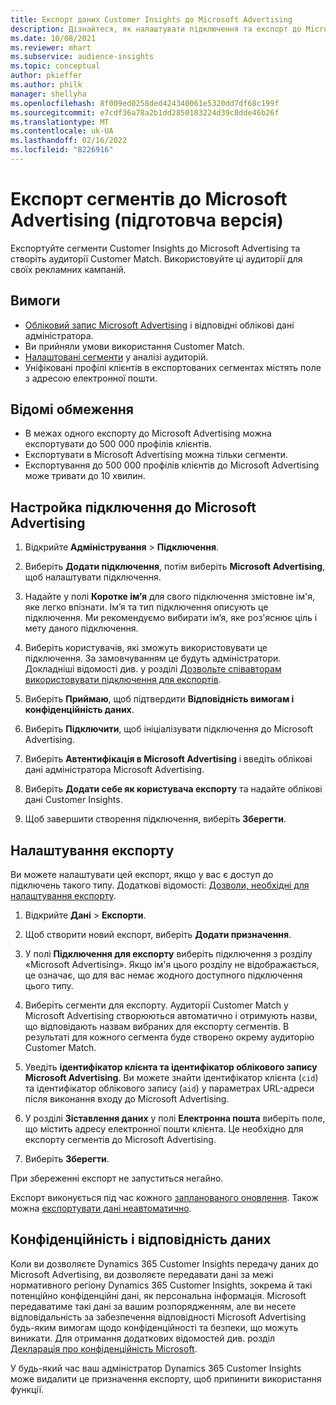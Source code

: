 ```yaml
---
title: Експорт даних Customer Insights до Microsoft Advertising
description: Дізнайтеся, як налаштувати підключення та експорт до Microsoft Advertising.
ms.date: 10/08/2021
ms.reviewer: mhart
ms.subservice: audience-insights
ms.topic: conceptual
author: pkieffer
ms.author: philk
manager: shellyha
ms.openlocfilehash: 8f009ed0258ded424340061e5320dd7df68c199f
ms.sourcegitcommit: e7cdf36a78a2b1dd2850183224d39c8dde46b26f
ms.translationtype: MT
ms.contentlocale: uk-UA
ms.lasthandoff: 02/16/2022
ms.locfileid: "8226916"
---
```

# <a name="export-segments-to-microsoft-advertising-preview"></a>Експорт сегментів до Microsoft Advertising (підготовча версія)

Експортуйте сегменти Customer Insights до Microsoft Advertising та створіть аудиторії Customer Match. Використовуйте ці аудиторії для своїх рекламних кампаній.

## <a name="prerequisites"></a>Вимоги

-   [Обліковий запис Microsoft Advertising](https://ads.microsoft.com/) і відповідні облікові дані адміністратора.
-   Ви прийняли умови використання Customer Match. 
-   [Налаштовані сегменти](segments.md) у аналізі аудиторій.
-   Уніфіковані профілі клієнтів в експортованих сегментах містять поле з адресою електронної пошти.

## <a name="known-limitations"></a>Відомі обмеження

- В межах одного експорту до Microsoft Advertising можна експортувати до 500 000 профілів клієнтів.
- Експортувати в Microsoft Advertising можна тільки сегменти.
- Експортування до 500 000 профілів клієнтів до Microsoft Advertising може тривати до 10 хвилин. 


## <a name="set-up-the-connection-to-microsoft-advertising"></a>Настройка підключення до Microsoft Advertising

1. Відкрийте **Адміністрування** > **Підключення**.

1. Виберіть **Додати підключення**, потім виберіть **Microsoft Advertising**, щоб налаштувати підключення.

1. Надайте у полі **Коротке ім’я** для свого підключення змістовне ім'я, яке легко впізнати. Ім’я та тип підключення описують це підключення. Ми рекомендуємо вибирати ім’я, яке роз'яснює ціль і мету даного підключення.

1. Виберіть користувачів, які зможуть використовувати це підключення. За замовчуванням це будуть адміністратори. Докладніші відомості див. у розділі [Дозвольте співавторам використовувати підключення для експортів](connections.md#allow-contributors-to-use-a-connection-for-exports).

1. Виберіть **Приймаю**, щоб підтвердити **Відповідність вимогам і конфіденційність даних**.

1. Виберіть **Підключити**, щоб ініціалізувати підключення до Microsoft Advertising.

1. Виберіть **Автентифікація в Microsoft Advertising** і введіть облікові дані адміністратора Microsoft Advertising.

1. Виберіть **Додати себе як користувача експорту** та надайте облікові дані Customer Insights.

1. Щоб завершити створення підключення, виберіть **Зберегти**.

## <a name="configure-an-export"></a>Налаштування експорту

Ви можете налаштувати цей експорт, якщо у вас є доступ до підключень такого типу. Додаткові відомості: [Дозволи, необхідні для налаштування експорту](export-destinations.md#set-up-a-new-export).

1. Відкрийте **Дані** > **Експорти**.

1. Щоб створити новий експорт, виберіть **Додати призначення**.

1. У полі **Підключення для експорту** виберіть підключення з розділу «Microsoft Advertising». Якщо ім'я цього розділу не відображається, це означає, що для вас немає жодного доступного підключення цього типу.

1. Виберіть сегменти для експорту. Аудиторії Customer Match у Microsoft Advertising створюються автоматично і отримують назви, що відповідають назвам вибраних для експорту сегментів. В результаті для кожного сегмента буде створено окрему аудиторію Customer Match. 

1. Уведіть **ідентифікатор клієнта та ідентифікатор облікового запису Microsoft Advertising**. Ви можете знайти ідентифікатор клієнта (`cid`) та ідентифікатор облікового запису (`aid`) у параметрах URL-адреси після виконання входу до Microsoft Advertising.

1. У розділі **Зіставлення даних** у полі **Електронна пошта** виберіть поле, що містить адресу електронної пошти клієнта. Це необхідно для експорту сегментів до Microsoft Advertising.

1. Виберіть **Зберегти**.

При збереженні експорт не запуститься негайно.

Експорт виконується під час кожного [запланованого оновлення](system.md#schedule-tab). Також можна [експортувати дані неавтоматично](export-destinations.md#run-exports-on-demand). 


## <a name="data-privacy-and-compliance"></a>Конфіденційність і відповідність даних

Коли ви дозволяєте Dynamics 365 Customer Insights передачу даних до Microsoft Advertising, ви дозволяєте передавати дані за межі нормативного регіону Dynamics 365 Customer Insights, зокрема й такі потенційно конфіденційні дані, як персональна інформація. Microsoft передаватиме такі дані за вашим розпорядженням, але ви несете відповідальність за забезпечення відповідності Microsoft Advertising будь-яким вимогам щодо конфіденційності та безпеки, що можуть виникати. Для отримання додаткових відомостей див. розділ [Декларація про конфіденційність Microsoft](https://go.microsoft.com/fwlink/?linkid=396732).

У будь-який час ваш адміністратор Dynamics 365 Customer Insights може видалити це призначення експорту, щоб припинити використання функції.
